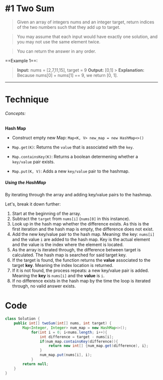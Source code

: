 # #1 Two Sum

> Given an array of integers nums and an integer target, return indices of the two numbers such that they add up to target.

> You may assume that each input would have exactly one solution, and you may not use the same element twice.

> You can return the answer in any order.

==Example 1==:

> **Input:** nums = [2,7,11,15], target = 9
> **Output:** [0,1] > **Explanation:** Because nums[0] + nums[1] == 9, we return [0, 1].

---

# Technique

###### Concepts:

**Hash Map**

- Construct empty new Map:
  `Map<K, V> new_map = new HashMap<>()`

- `Map.get(K)`:
  Returns the `value` that is associated with the `key`.

- `Map.containsKey(K)`:
  Returns a boolean determening whether a `key/value` pair exists.

- `Map.put(K, V)`:
  Adds a new `key/value` pair to the hashmap.

##### Using the HashMap

By iterating through the array and adding key/value pairs to the hashmap.

Let's, break it down further:

1. Start at the beginning of the array.
2. Subtract the `target` from `nums[i]` (`nums[0]` in this instance).
3. Look up in the hash map whether the difference exists. As this is the first iteration and the hash map is empty, the difference does not exist.
4. Add the new key/value pair to the hash map. Meaning: the key: `nums[i]` and the value `i` are added to the hash map. Key is the actual element and the value is the index where the element is located.
5. As the array is iterated through, the difference between target is calculated. The hash map is searched for said target key.
6. If the target is found, the function returns the **value** associated to the target **key**. Meaning the index location is returned.
7. If it is not found, the process repeats: a new key/value pair is added. Meaning the **key** is `nums[i]` and the **value** is `i`.
8. If no difference exists in the hash map by the time the loop is iterated through, no valid answer exists.

# Code

```java
class Solution {
    public int[] twoSum(int[] nums, int target) {
        Map<Integer, Integer> num_map = new HashMap<>();
            for(int i = 0; i<nums.length; i++){
                int difference = target - nums[i];
                if(num_map.containsKey(difference)){
                    return new int[] {num_map.get(difference), i};
                }
                num_map.put(nums[i], i);
            }
        return null;
    }
}
```
